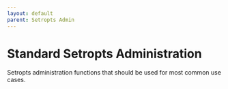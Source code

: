 ```yaml
---
layout: default
parent: Setropts Admin
---
```


# Standard Setropts Administration

Setropts administration functions that should be used for most common use cases.